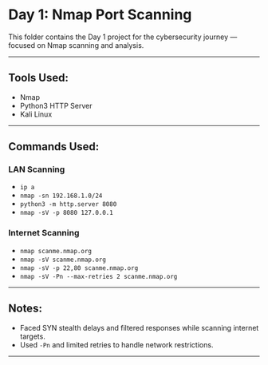 #  Day 1: Nmap Port Scanning

This folder contains the Day 1 project for the cybersecurity journey — focused on Nmap scanning and analysis.

---

##  Tools Used:
- Nmap
- Python3 HTTP Server
- Kali Linux 

---

##  Commands Used:

### LAN Scanning
- `ip a`
- `nmap -sn 192.168.1.0/24`
- `python3 -m http.server 8080`
- `nmap -sV -p 8080 127.0.0.1`

### Internet Scanning
- `nmap scanme.nmap.org`
- `nmap -sV scanme.nmap.org`
- `nmap -sV -p 22,80 scanme.nmap.org`
- `nmap -sV -Pn --max-retries 2 scanme.nmap.org`

---

##  Notes:
- Faced SYN stealth delays and filtered responses while scanning internet targets.
- Used `-Pn` and limited retries to handle network restrictions.

---
